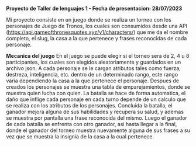 **Proyecto de Taller de lenguajes 1 - Fecha de presentacion: 28/07/2023**

Mi proyecto consiste en un juego donde se realiza un torneo con los personajes de Juego de Tronos, los cuales son consumidos desde una API (https://api.gameofthronesquotes.xyz/v1/characters/) que me da el nombre completo, el slug, la casa a la que pertenece y frases reconocidas de cada personaje.

**Mecanica del juego**
En el juego se puede elegir si el torneo sera de 2, 4 u 8 participantes, los cuales son elegidos aleatoriamente y guardados en un archivo json. A cada personaje se le cargan atributos tales como fuerza, destreza, inteligencia, etc. dentro de un determinado rango, este rango varia dependiendo la casa a la que pertenece el personaje. Despues de creados los personajes se muestra una tabla de emparejamientos, donde se muestra quien lucha con quien. La batalla se hace de forma automatica, el daño que inflige cada personaje en cada turno depende de un calculo que se realiza con los atributos de los personajes. Concluida la batalla, el ganador mejora alguna de sus habilidades y recupera su salud, y ademas se muestra por pantalla una frase reconocida del mismo. Luego el ganador de cada batalla se enfrenta con otro ganador, asi hasta llegar a la final, donde el ganador del torneo muestra nuevamente alguna de sus frases a su vez que se muestra la insignia de la casa a la cual pertenece.
